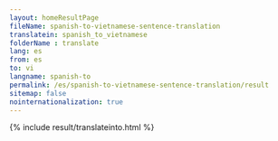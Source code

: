 ```yaml
---
layout: homeResultPage
fileName: spanish-to-vietnamese-sentence-translation
translatein: spanish_to_vietnamese
folderName : translate
lang: es
from: es
to: vi
langname: spanish-to
permalink: /es/spanish-to-vietnamese-sentence-translation/result
sitemap: false
nointernationalization: true
---
```

{% include result/translateinto.html %}

<script src="/js/result/translation.js" data-foldername="{{page.folderName}}" data-lang="{{page.lang}}"></script>

